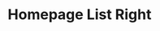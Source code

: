 ---
title: "Homepage List Right"
post_layout: "list"
sidebar: "right"
banner: true
# background shapes
background_shapes:
  enable: true
  # this image will be used as banner background
  banner_bg_image: "images/backgrounds/banner-bg.svg"
  # this image will be used as header background
  header_bg_image: "images/backgrounds/header-bg.svg"
  # this image will be used as wave background
  wave_bg_image: "images/backgrounds/wave-bg.svg"
  # this image will be used as footer background
  footer_bg_image: "images/backgrounds/footer-bg.svg"
---